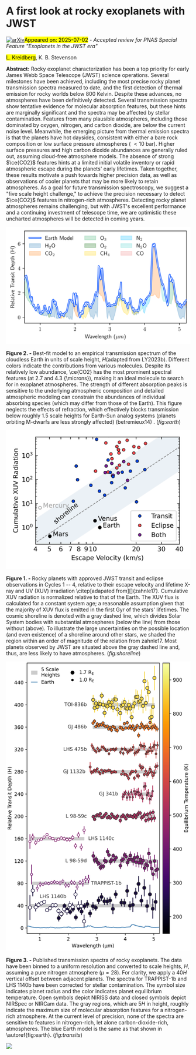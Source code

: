 <div class="macros" style="visibility:hidden;">
$\newcommand{\ensuremath}{}$
$\newcommand{\xspace}{}$
$\newcommand{\object}[1]{\texttt{#1}}$
$\newcommand{\farcs}{{.}''}$
$\newcommand{\farcm}{{.}'}$
$\newcommand{\arcsec}{''}$
$\newcommand{\arcmin}{'}$
$\newcommand{\ion}[2]{#1#2}$
$\newcommand{\textsc}[1]{\textrm{#1}}$
$\newcommand{\hl}[1]{\textrm{#1}}$
$\newcommand{\footnote}[1]{}$
$\newcommand$
$\newcommand$
$\newcommand$</div>



<div id="title">

# A first look at rocky exoplanets with JWST

</div>
<div id="comments">

[![arXiv](https://img.shields.io/badge/arXiv-2507.00933-b31b1b.svg)](https://arxiv.org/abs/2507.00933)<mark>Appeared on: 2025-07-02</mark> -  _Accepted review for PNAS Special Feature "Exoplanets in the JWST era"_

</div>
<div id="authors">

<mark>L. Kreidberg</mark>, K. B. Stevenson

</div>
<div id="abstract">

**Abstract:** Rocky exoplanet characterization has been a top priority for early James Webb Space Telescope (JWST) science operations.  Several milestones have been achieved, including the most precise rocky planet transmission spectra measured to date, and the first detection of thermal emission for rocky worlds below 800 Kelvin. Despite these advances, no atmospheres have been definitively detected. Several transmission spectra show tentative evidence for molecular absorption features, but these hints are marginally significant and the spectra may be affected by stellar contamination. Features from many plausible atmospheres, including those dominated by oxygen, nitrogen, and carbon dioxide, are below the current noise level.  Meanwhile, the emerging picture from thermal emission spectra is that the planets have hot daysides, consistent with either a bare rock composition or low surface pressure atmospheres ( $<10$ bar). Higher surface pressures and high carbon dioxide abundances are generally ruled out, assuming cloud-free atmosphere models. The absence of strong $\ce{CO2}$ features hints at a limited initial volatile inventory or rapid atmospheric escape during the planets' early lifetimes. Taken together, these results motivate a push towards higher precision data, as well as observations of cooler planets that may be more likely to retain atmospheres.  As a goal for future transmission spectroscopy, we suggest a "five scale height challenge," to achieve the precision necessary to detect $\ce{CO2}$ features in nitrogen-rich atmospheres.  Detecting rocky planet atmospheres remains challenging, but with JWST's excellent performance and a continuing investment of telescope time, we are optimistic these uncharted atmospheres will be detected in coming years.

</div>

<div id="div_fig1">

<img src="tmp_2507.00933/./Earth_transmission_best_fit_sensitivity_labeled2.png" alt="Fig2" width="100%"/>

**Figure 2. -** Best-fit model to an empirical transmission spectrum of the cloudless Earth in units of scale height, $H$(adapted from LY2023b).  Different colors indicate the contributions from various molecules.  Despite its relatively low abundance, \ce{CO2} has the most prominent spectral features (at 2.7 and 4.3 {\microns}), making it an ideal molecule to search for in exoplanet atmospheres. The strength of different absorption peaks is sensitive to the underlying atmospheric composition and detailed atmospheric modeling can constrain the abundances of individual absorbing species (which may differ from those of the Earth). This figure neglects the effects of refraction, which effectively blocks transmission below roughly 1.5 scale heights for Earth-Sun analog systems (planets orbiting M-dwarfs are less strongly affected)  (betremieux14) .
 (*fig:earth*)

</div>
<div id="div_fig2">

<img src="tmp_2507.00933/./shoreline.png" alt="Fig1" width="100%"/>

**Figure 1. -** Rocky planets with approved JWST transit and eclipse observations in Cycles 1 -- 4, relative to their escape velocity and lifetime X-ray and UV (XUV) irradiation \citep[adapated from][]{zahnle17}. Cumulative XUV radiation is normalized relative to that of the Earth.  The XUV flux is calculated for a constant system age; a reasonable assumption given that the majority of XUV flux is emitted in the first Gyr of the stars' lifetimes.  The cosmic shoreline is denoted with a gray dashed line, which divides Solar System bodies with substantial atmospheres (below the line) from those without (above). To illustrate the large uncertainties on the possible location (and even existence) of a shoreline around other stars, we shaded the region within an order of magnitude of the relation from zahnle17.  Most planets observed by JWST are situated above the gray dashed line and, thus, are less likely to have atmospheres.
 (*fig:shoreline*)

</div>
<div id="div_fig3">

<img src="tmp_2507.00933/./PNAS-TrSpec-H-v5.png" alt="Fig3" width="100%"/>

**Figure 3. -** Published transmission spectra of rocky exoplanets.  The data have been binned to a uniform resolution and converted to scale heights, $H$, assuming a pure nitrogen atmosphere ($\mu=28$). For clarity, we apply a $40H$ vertical offset between adjacent planets.  The spectra for TRAPPIST-1b and LHS 1140b have been corrected for stellar contamination. The symbol size indicates planet radius and the color indicates planet equilibrium temperature.  Open symbols depict NIRISS data and closed symbols depict NIRSpec or NIRCam data.  The gray regions, which are $5H$ in height, roughly indicate the maximum size of molecular absorption features for a nitrogen-rich atmosphere.  At the current level of precision, none of the spectra are sensitive to features in nitrogen-rich, let alone carbon-dioxide-rich, atmospheres. The blue Earth model is the same as that shown in \autoref{fig:earth}.
 (*fig:transits*)

</div><div id="qrcode"><img src=https://api.qrserver.com/v1/create-qr-code/?size=100x100&data="https://arxiv.org/abs/2507.00933"></div>